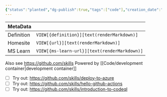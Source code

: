 ```yaml
---
{"status":"planted","dg-publish":true,"tags":["code"],"creation_date":"2024-05-10 09:32","definition":"Learn how to use GitHub with interactive courses designed for beginners and experts.","ms-learn-url":"undefined","url":"https://skills.github.com/","aliases":null,"permalink":"/code/git-hub-skills/","dgPassFrontmatter":true}
---
```



| MetaData   |                                              |
| ---------- | -------------------------------------------- |
| Definition | `VIEW[{definition}][text(renderMarkdown)]`   |
| Homesite   | `VIEW[{url}][text(renderMarkdown)]`          |
| MS Learn   | `VIEW[{ms-learn-url}][text(renderMarkdown)]` |
Also see https://github.com/skills
Powered by [[Code/development container\|development container]]


- [ ] Try out:  https://github.com/skills/deploy-to-azure
- [ ] Try out:  https://github.com/skills/hello-github-actions
- [ ] Try out:  https://github.com/skills/introduction-to-codeql
